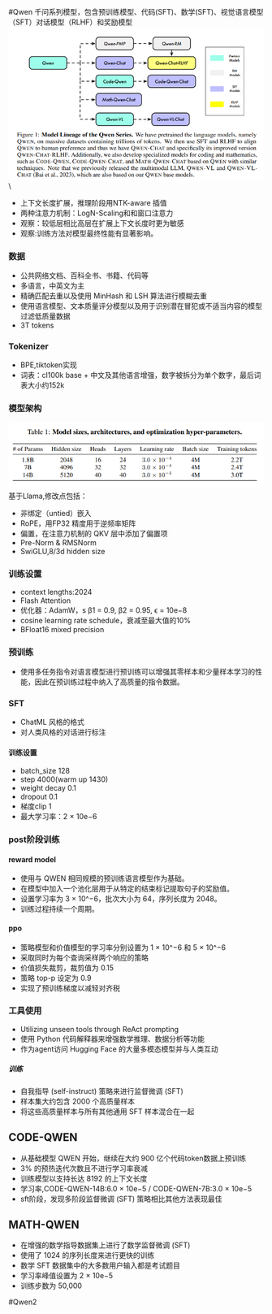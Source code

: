 #Qwen
千问系列模型，包含预训练模型、代码(SFT)、数学(SFT)、视觉语言模型（SFT）对话模型（RLHF）和奖励模型
![img.png](images/qwen.png)\

- 上下文长度扩展，推理阶段用NTK-aware 插值
- 两种注意力机制：LogN-Scaling和和窗口注意力
- 观察：较低层相比高层在扩展上下文长度时更为敏感
- 观察:训练方法对模型最终性能有显著影响。
### 数据
- 公共网络文档、百科全书、书籍、代码等
- 多语言，中英文为主
- 精确匹配去重以及使用 MinHash 和 LSH 算法进行模糊去重
- 使用语言模型、文本质量评分模型以及用于识别潜在冒犯或不适当内容的模型过滤低质量数据
- 3T tokens
### Tokenizer
 - BPE,tiktoken实现
 - 词表：cl100k base + 中文及其他语言增强，数字被拆分为单个数字，最后词表大小约152k
### 模型架构
 ![img.png](qwenmodel.png)
基于Llama,修改点包括：
- 非绑定（untied）嵌入
- RoPE，用FP32 精度用于逆频率矩阵
- 偏置，在注意力机制的 QKV 层中添加了偏置项
- Pre-Norm & RMSNorm
- SwiGLU,8/3d hidden size

### 训练设置
- context lengths:2024
- Flash Attention
- 优化器：AdamW，s β1 = 0.9, β2 = 0.95, ϵ = 10e−8
- cosine learning rate schedule，衰减至最大值的10%
- BFloat16 mixed precision

### 预训练
 - 使用多任务指令对语言模型进行预训练可以增强其零样本和少量样本学习的性能，因此在预训练过程中纳入了高质量的指令数据。

### SFT
- ChatML 风格的格式
- 对人类风格的对话进行标注
#### 训练设置
- batch_size 128
- step 4000(warm up  1430)
- weight decay 0.1
- dropout 0.1
- 梯度clip 1
- 最大学习率：2 × 10e−6

### post阶段训练
#### reward model
 - 使用与 QWEN 相同规模的预训练语言模型作为基础。
 - 在模型中加入一个池化层用于从特定的结束标记提取句子的奖励值。
 - 设置学习率为 3 × 10^−6，批次大小为 64，序列长度为 2048。
 - 训练过程持续一个周期。
#### ppo
 - 策略模型和价值模型的学习率分别设置为 1 × 10^−6 和 5 × 10^−6
 - 采取同时为每个查询采样两个响应的策略
 - 价值损失裁剪，裁剪值为 0.15
 - 策略 top-p 设定为 0.9
 - 实现了预训练梯度以减轻对齐税

### 工具使用
- Utilizing unseen tools through ReAct prompting 
- 使用 Python 代码解释器来增强数学推理、数据分析等功能
- 作为agent访问 Hugging Face 的大量多模态模型并与人类互动
##### 训练
- 自我指导 (self-instruct) 策略来进行监督微调 (SFT)
- 样本集大约包含 2000 个高质量样本
- 将这些高质量样本与所有其他通用 SFT 样本混合在一起

## CODE-QWEN
- 从基础模型 QWEN 开始，继续在大约 900 亿个代码token数据上预训练
- 3% 的预热迭代次数且不进行学习率衰减
- 训练模型以支持长达 8192 的上下文长度
- 学习率,CODE-QWEN-14B:6.0 × 10e−5 / CODE-QWEN-7B:3.0 × 10e−5
- sft阶段，发现多阶段监督微调 (SFT) 策略相比其他方法表现最佳

## MATH-QWEN
- 在增强的数学指导数据集上进行了数学监督微调 (SFT)
- 使用了 1024 的序列长度来进行更快的训练
- 数学 SFT 数据集中的大多数用户输入都是考试题目
- 学习率峰值设置为 2 × 10e−5 
- 训练步数为 50,000 


#Qwen2